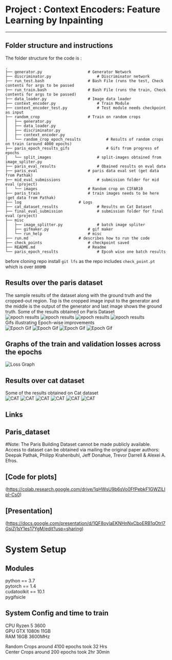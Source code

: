 # Project : Context Encoders: Feature Learning by Inpainting
---
## Folder structure and instructions
The folder structure for the code is :
```
.
├── generator.py					# Generator Network
├── discriminator.py					# Discriminator network
├── run_test.bash					# Bash File (runs the test, Check contents for args to be passed
├── run_train.bash					# Bash File (runs the train, Check contents for args to be passed)
├── data_loader.py					# Image data loader
├── context_encoder.py					# Train Module
├── context_encoder_test.py				# Test module needs checkpoint as input
├── random_crop						# Train on random crops
│   ├── generator.py
│   ├── data_loader.py
│   ├── discriminator.py
│   ├── context_encoder.py
│   └── random_crop_epoch_results			# Results of random crops on train (around 4000 epochs)
├── paris_epoch_results_gifs				# Gifs from progress of epochs
│   └── split_images					# split-images obtained from image_spliter.py
├── paris_eval_results					# Obained results on eval data
├── paris_eval						# paris data eval set (get data from Pathak)
├── mid_eval_submissions				# submission folder for mid eval (project) 
│   └── images						# Random crop on CIFAR10
├── paris_train						# train images needs to be here (get data from Pathak)
├── log							# Logs
├── cat_dataset_results					# Results on Cat Dataset
├── final_eval_submission				# submission folder for final eval (project)
├── misc
│   ├── image_splitter.py				# batch image spliter
│   ├── gifmaker.py					# gif maker
│   └── run_help					# misc
├── run.md						# describes how to run the code
├── check_points					# checkpoint saved
├── README.md						# Readme
└── paris_epoch_results					# Epcoh wise one batch results
```
before cloning repo install `git lfs` as the repo includes `check_point.pt` which is over `800MB`

## Results over the paris dataset
The sample results of the dataset along with the ground truth and the cropped-out region. Top is the cropped image input to the generator and the middle is the output of the generator and last image shows the ground truth.
Some of the results obtained on Paris Dataset<br/>
![epoch results](paris_eval_results/generated_imgs-1.jpg)
![epoch results](paris_eval_results/generated_imgs-17.jpg)
![epoch results](paris_eval_results/generated_imgs-70.jpg)
![epoch results](paris_eval_results/generated_imgs-28.jpg)
<br/>
Gifs illustrating Epoch-wise improvements<br/>
![Epoch Gif](paris_epoch_results_gifs/5.gif)
![Epoch Gif](paris_epoch_results_gifs/139.gif)
![Epoch Gif](paris_epoch_results_gifs/147.gif)
![Epoch Gif](paris_epoch_results_gifs/228.gif)

## Graphs of the train and validation losses across the epochs
![Loss Graph](misc/graph.PNG)

## Results over cat dataset
Some of the results obtained on Cat dataset<br/>
![CAT](cat_dataset_results/49350.jpg)
![CAT](cat_dataset_results/49300.jpg)
![CAT](cat_dataset_results/46000.jpg)
![CAT](cat_dataset_results/49950.jpg)
![CAT](cat_dataset_results/49850.jpg)
![CAT](cat_dataset_results/49650.jpg)

## Links
## Paris_dataset
#Note:
The Paris Building Dataset cannot be made publicly available. Access to dataset can be obtained via mailing the original paper authors: Deepak Pathak, Philipp Krahenbuhl, Jeff Donahue, Trevor Darrell & Alexei A. Efros.
## [Code for plots]
(https://colab.research.google.com/drive/1qHWsU9b6sVo0FfPebkF1GWZlLIpI-Cs0)<br/>
## [Presentation]
(https://docs.google.com/presentation/d/1QF8oylaEKNHnNxCboERB1qOtrI7GsiZj1sY1es17YgM/edit?usp=sharing)<br/>


# System Setup

## Modules 

python == 3.7<br/>
pytorch == 1.4<br/>
cudatoolkit == 10.1<br/>
pygifsicle<br/>

## System Config and time to train

CPU Ryzen 5 3600<br/>
GPU GTX 1080ti 11GB<br/>
RAM 16GB 3600MHz<br/>

Random Crops around 4100 epochs took 32 Hrs<br/>
Center Crops around 200 epochs took 2hr 30min<br/>

